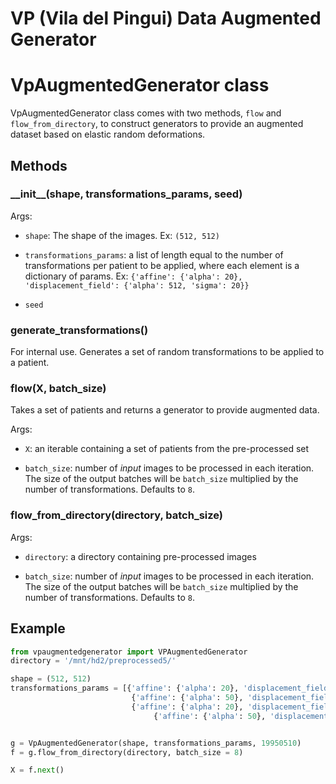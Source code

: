 # VP (Vila del Pingui) Data Augmented Generator

# VpAugmentedGenerator class
VpAugmentedGenerator class comes with two methods, `flow` and `flow_from_directory`, to construct generators to provide an augmented dataset based on elastic random deformations.

## Methods
### \_\_init\_\_(shape, transformations\_params, seed)
Args:

- `shape`: The shape of the images. Ex: `(512, 512)`

- `transformations_params`: a list of length equal to the number of transformations per patient to be applied, where each element is a dictionary of params. Ex: `{'affine': {'alpha': 20}, 'displacement_field': {'alpha': 512, 'sigma': 20}}`

- `seed`

### generate\_transformations()
For internal use. Generates a set of random transformations to be applied to a patient.

### flow(X, batch\_size)
Takes a set of patients and returns a generator to provide augmented data.

Args:

- `X`: an iterable containing a set of patients from the pre-processed set

- `batch_size`: number of *input* images to be processed in each iteration. The size of the output batches will be `batch_size` multiplied by the number of transformations. Defaults to `8`.

### flow\_from\_directory(directory, batch\_size)
Args:

- `directory`: a directory containing pre-processed images

- `batch_size`: number of *input* images to be processed in each iteration. The size of the output batches will be `batch_size` multiplied by the number of transformations. Defaults to `8`.

## Example
```python
from vpaugmentedgenerator import VPAugmentedGenerator
directory = '/mnt/hd2/preprocessed5/'

shape = (512, 512)
transformations_params = [{'affine': {'alpha': 20}, 'displacement_field': {'alpha': 512, 'sigma': 20}},
                 	       {'affine': {'alpha': 50}, 'displacement_field': {'alpha': 512, 'sigma': 50}},
                 	       {'affine': {'alpha': 20}, 'displacement_field': {'alpha': 0, 'sigma': 20}},
                                {'affine': {'alpha': 50}, 'displacement_field': {'alpha': 0, 'sigma': 50}}]


g = VpAugmentedGenerator(shape, transformations_params, 19950510)
f = g.flow_from_directory(directory, batch_size = 8)

X = f.next()
```
